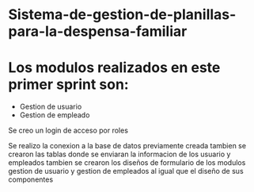# Sistema-de-gestion-de-planillas-para-la-despensa-familiar
<h1>Los modulos realizados en este primer sprint son:</h1>
<ul>
  <li>Gestion de usuario</li>
  <li>Gestion de empleado</li>
</ul>
<p>Se creo un login de acceso por roles</p>
<p>Se realizo la conexion a la base de datos previamente creada tambien se crearon las tablas donde se enviaran la informacion de los usuario y empleados
tambien se crearon los diseños de formulario de los modulos gestion de usuario y gestion de empleados al igual que el diseño de sus componentes</p>

